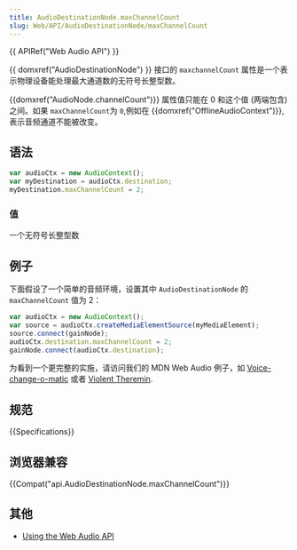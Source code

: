 ```yaml
---
title: AudioDestinationNode.maxChannelCount
slug: Web/API/AudioDestinationNode/maxChannelCount
---
```

{{ APIRef("Web Audio API") }}

{{ domxref("AudioDestinationNode") }} 接口的 `maxchannelCount` 属性是一个表示物理设备能处理最大通道数的无符号长整型数。

{{domxref("AudioNode.channelCount")}} 属性值只能在 0 和这个值 (两端包含) 之间。如果 `maxChannelCount`为 `0`,例如在 {{domxref("OfflineAudioContext")}}, 表示音频通道不能被改变。

## 语法

```js
var audioCtx = new AudioContext();
var myDestination = audioCtx.destination;
myDestination.maxChannelCount = 2;
```

### 值

一个无符号长整型数

## 例子

下面假设了一个简单的音频环境，设置其中 `AudioDestinationNode` 的 `maxChannelCount` 值为 2：

```js
var audioCtx = new AudioContext();
var source = audioCtx.createMediaElementSource(myMediaElement);
source.connect(gainNode);
audioCtx.destination.maxChannelCount = 2;
gainNode.connect(audioCtx.destination);
```

为看到一个更完整的实施，请访问我们的 MDN Web Audio 例子，如 [Voice-change-o-matic](http://mdn.github.io/voice-change-o-matic/) 或者 [Violent Theremin](http://mdn.github.io/violent-theremin/).

## 规范

{{Specifications}}

## 浏览器兼容

{{Compat("api.AudioDestinationNode.maxChannelCount")}}

## 其他

- [Using the Web Audio API](/en-US/docs/Web_Audio_API/Using_Web_Audio_API)
